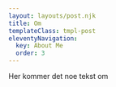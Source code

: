 ```yaml
---
layout: layouts/post.njk
title: Om
templateClass: tmpl-post
eleventyNavigation:
  key: About Me
  order: 3
---
```


Her kommer det noe tekst om
